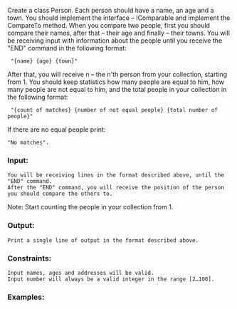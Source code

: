 Create a class Person. Each person should have a name, an age and a town. You should implement the interface – IComparable<T> and implement the CompareTo method.
When you compare two people, first you should compare their names, after that – their age and finally – their towns. You will be receiving input with information about the people until you receive the "END" command in the following format:
  
     "{name} {age} {town}"
  
After that, you will receive n – the n'th person from your collection, starting from 1. You should keep statistics how many people are equal to him, how many people are not equal to him, and the total people in your collection in the following format:
  
     "{count of matches} {number of not equal people} {total number of people}"
  
If there are no equal people print:
  
    "No matches".

### Input:

	You will be receiving lines in the format described above, until the "END" command.
	After the "END" command, you will receive the position of the person you should compare the others to. 

Note: Start counting the people in your collection from 1.

### Output:

	Print a single line of output in the format described above.

### Constraints:

	Input names, ages and addresses will be valid. 
	Input number will always be а valid integer in the range [2…100].

### Examples:
